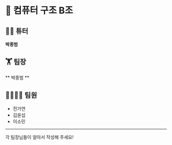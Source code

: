 # 📝 컴퓨터 구조 B조 
## 👨‍💻 튜터
**박종범**
## 🏋 팀장
** 박종범 **
## 👨‍👨‍👧‍👦 팀원</br>
* 전가연</br>
* 김윤섭</br>
* 이소민</br>
-------------
각 팀장님들이 알아서 작성해 주세요!